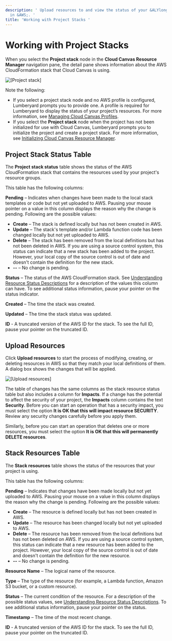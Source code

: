 ```yaml
---
description: ' Upload resources to and view the status of your &ALYlong; project stack
  in &AWS;. '
title: 'Working with Project Stacks '
---
```

# Working with Project Stacks<a name="cloud-canvas-ui-rm-project-stack"></a>

When you select the **Project stack** node in the **Cloud Canvas Resource Manager** navigation pane, the detail pane shows information about the AWS CloudFormation stack that Cloud Canvas is using\. 

![\[Project stack\]](/images/userguide/cloud_canvas/cloud-canvas-project-stack.png)

Note the following: 
+ If you select a project stack node and no AWS profile is configured, Lumberyard prompts you to provide one\. A profile is required for Lumberyard to display the status of your project’s resources\. For more information, see [Managing Cloud Canvas Profiles](cloud-canvas-ui-credentials-manager.md)\. 
+ If you select the **Project stack** node when the project has not been initialized for use with Cloud Canvas, Lumberyard prompts you to initialize the project and create a project stack\. For more information, see [Initializing Cloud Canvas Resource Manager](cloud-canvas-ui-rm-initialize.md)\. 

## Project Stack Status Table<a name="cloud-canvas-ui-rm-project-stack-status-table"></a>

The **Project stack status** table shows the status of the AWS CloudFormation stack that contains the resources used by your project's resource groups\. 

This table has the following columns: 

**Pending** – Indicates when changes have been made to the local stack templates or code but not yet uploaded to AWS\. Pausing your mouse pointer on a value in this column displays the reason why the change is pending\. Following are the possible values: 
+ **Create** – The stack is defined locally but has not been created in AWS\.
+ **Update** – The stack's template and/or Lambda function code has been changed locally but not yet uploaded to AWS\.
+ **Delete** – The stack has been removed from the local definitions but has not been deleted in AWS\. If you are using a source control system, this status can indicate that a new stack has been added to the project\. However, your local copy of the source control is out of date and doesn't contain the definition for the new stack\.
+  **\-\-** – No change is pending\. 

**Status** – The status of the AWS CloudFormation stack\. See [Understanding Resource Status Descriptions](cloud-canvas-ui-rm-resource-status-descriptions.md) for a description of the values this column can have\. To see additional status information, pause your pointer on the status indicator\. 

 **Created** – The time the stack was created\. 

 **Updated** – The time the stack status was updated\. 

 **ID** \- A truncated version of the AWS ID for the stack\. To see the full ID, pause your pointer on the truncated ID\. 

## Upload Resources<a name="cloud-canvas-ui-rm-upload-resources"></a>

Click **Upload resources** to start the process of modifying, creating, or deleting resources in AWS so that they match your local definitions of them\. A dialog box shows the changes that will be applied\.

![\[Upload resources\]](/images/userguide/cloud_canvas/cloud-canvas-project-stack-update-dialog.png)

The table of changes has the same columns as the stack resource status table but also includes a column for **Impacts**\. If a change has the potential to affect the security of your project, the **Impacts** column contains the text **Security**\. Before you can start an operation that has a security impact, you must select the option **It is OK that this will impact resource SECURITY**\. Review any security changes carefully before you apply them\. 

Similarly, before you can start an operation that deletes one or more resources, you must select the option **It is OK that this will permanently DELETE resources**\. 

## Stack Resources Table<a name="cloud-canvas-ui-rm-stack-resources-table"></a>

The **Stack resources** table shows the status of the resources that your project is using\. 

This table has the following columns: 

**Pending** – Indicates that changes have been made locally but not yet uploaded to AWS\. Pausing your mouse on a value in this column displays the reason why the change is pending\. Following are the possible values: 
+ **Create** – The resource is defined locally but has not been created in AWS\.
+ **Update** – The resource has been changed locally but not yet uploaded to AWS\.
+ **Delete** – The resource has been removed from the local definitions but has not been deleted on AWS\. If you are using a source control system, this status can indicate that a new resource has been added to the project\. However, your local copy of the source control is out of date and doesn't contain the definition for the new resource\.
+  **\-\-** – No change is pending\. 

 **Resource Name** – The logical name of the resource\. 

 **Type** – The type of the resource \(for example, a Lambda function, Amazon S3 bucket, or a custom resource\)\. 

 **Status** – The current condition of the resource\. For a description of the possible status values, see [Understanding Resource Status Descriptions](cloud-canvas-ui-rm-resource-status-descriptions.md)\. To see additional status information, pause your pointer on the status\. 

 **Timestamp** – The time of the most recent change\. 

 **ID** \- A truncated version of the AWS ID for the stack\. To see the full ID, pause your pointer on the truncated ID\. 
